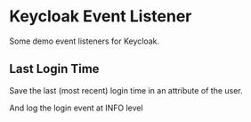 # Keycloak Event Listener

Some demo event listeners for Keycloak.

## Last Login Time

Save the last (most recent) login time in an attribute of the user.

And log the login event at INFO level
